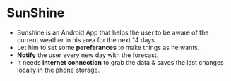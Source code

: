 # SunShine
* Sunshine is an Android App that helps the user to be aware of the current weather in his area for the next 14 days.
* Let him to set some __pereferances__ to make things as he wants.
* __Notify__ the user every new day with the forecast.
* It needs __internet connection__ to grab the data & saves the last changes locally in the phone storage.
